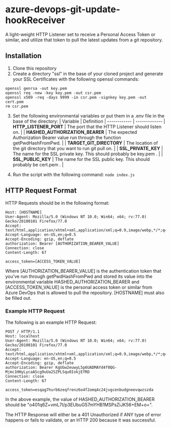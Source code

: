 # azure-devops-git-update-hookReceiver
A light-weight HTTP Listener set to receive a Personal Access Token or similar, and utilize that token to pull the latest updates from a git repository.

## Installation
1. Clone this repository
2. Create a directory "ssl" in the base of your cloned project and generate your SSL Certificates with the following openssl commands:
```
openssl genrsa -out key.pem
openssl req -new -key key.pem -out csr.pem
openssl x509 -req -days 9999 -in csr.pem -signkey key.pem -out cert.pem
rm csr.pem
```
3. Set the following environmental variables or put them in a .env file in the base of the directory:
| Variable | Definition
| ------------ | -------------
| **HTTP_LISTENER_PORT**          | The port that the HTTP Listener should listen on.                                   |
| **HASHED_AUTHORIZATION_BEARER** | The expected Authorization Bearer value run through the function getPwdHashFromPwd. |
| **TARGET_GIT_DIRECTORY**        | The location of the git directory that you want to run git pull on.                 |
| **SSL_PRIVATE_KEY**             | The name for the SSL private key. This should probably be key.pem .                 |
| **SSL_PUBLIC_KEY**              | The name for the SSL public key. This should probably be cert.pem .                 |

4. Run the script with the following command:
`node index.js`

## HTTP Request Format
HTTP Requests should be in the following format:
```POST / HTTP/1.1
Host: [HOSTNAME]
User-Agent: Mozilla/5.0 (Windows NT 10.0; Win64; x64; rv:77.0) Gecko/20100101 Firefox/77.0
Accept: text/html,application/xhtml+xml,application/xml;q=0.9,image/webp,*/*;q=0.8
Accept-Language: en-US,en;q=0.5
Accept-Encoding: gzip, deflate
authorization: Bearer [AUTHORIZATION_BEARER_VALUE]
Connection: close
Content-Length: 67

access_token=[ACCESS_TOKEN_VALUE]
```

Where [AUTHORIZATION_BEARER_VALUE] is the authentication token that you've run through getPwdHashFromPwd and stored its value into the environmental variable HASHED_AUTHORIZATION_BEARER
and [ACCESS_TOKEN_VALUE] is the personal access token or similar from Azure DevOps that is allowed to pull the repository. [HOSTNAME] must also be filled out.

### Example HTTP Request
The following is an example HTTP Request:
```
POST / HTTP/1.1
Host: localhost
User-Agent: Mozilla/5.0 (Windows NT 10.0; Win64; x64; rv:77.0) Gecko/20100101 Firefox/77.0
Accept: text/html,application/xhtml+xml,application/xml;q=0.9,image/webp,*/*;q=0.8
Accept-Language: en-US,en;q=0.5
Accept-Encoding: gzip, deflate
authorization: Bearer KgUGw2euwyL5p6UADMAYd4f0QG-Mjmc1HHyLycaAScg9uUa2SZPLSqu0IokjEfRD
Connection: close
Content-Length: 67

access_token=esqag7hurb6zeqfrenz6o4f2omq4c24jvgcenbudgneevqwzszda

```
In the above example, the value of HASHED_AUTHORIZATION_BEARER should be "o401q6Z+vmL7I/p3EUbuG57mYHB1MSPsZiJK56+EM+o=".

The HTTP Response will either be a 401 Unauthorized if ANY type of error happens or fails to validate, or an HTTP 200 because it was successful.





